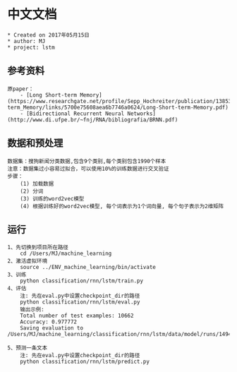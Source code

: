 # 中文文档

    * Created on 2017年05月15日
    * author: MJ
    * project: lstm


## 参考资料
    原paper：
        - [Long Short-term Memory](https://www.researchgate.net/profile/Sepp_Hochreiter/publication/13853244_Long_Short-term_Memory/links/5700e75608aea6b7746a0624/Long-Short-term-Memory.pdf)
        - [Bidirectional Recurrent Neural Networks](http://www.di.ufpe.br/~fnj/RNA/bibliografia/BRNN.pdf)

##  数据和预处理
    数据集：搜狗新闻分类数据,包含9个类别,每个类别包含1990个样本
    注意：数据集过小容易过拟合，可以使用10%的训练数据进行交叉验证
    步骤：
        (1) 加载数据
        (2) 分词
        (3) 训练的word2vec模型
        (4) 根据训练好的word2vec模型, 每个词表示为1个词向量, 每个句子表示为2维矩阵

## 运行
    1、先切换到项目所在路径
        cd /Users/MJ/machine_learning
    2、激活虚拟环境
        source ../ENV_machine_learning/bin/activate
    3、训练
        python classification/rnn/lstm/train.py
    4、评估
        注: 先在eval.py中设置checkpoint_dir的路径
        python classification/rnn/lstm/eval.py
        输出示例:
        Total number of test examples: 10662
        Accuracy: 0.977772
        Saving evaluation to /Users/MJ/machine_learning/classification/rnn/lstm/data/model/runs/1494832207/checkpoints/../prediction.csv

    5、预测一条文本
        注: 先在eval.py中设置checkpoint_dir的路径
        python classification/rnn/lstm/predict.py

